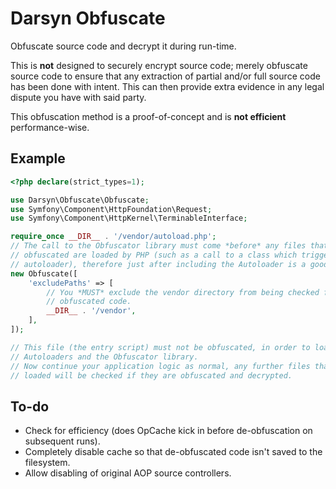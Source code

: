 # Darsyn Obfuscate

Obfuscate source code and decrypt it during run-time.

This is **not** designed to securely encrypt source code; merely obfuscate
source code to ensure that any extraction of partial and/or full source code has
been done with intent. This can then provide extra evidence in any legal dispute
you have with said party.

This obfuscation method is a proof-of-concept and is **not efficient**
performance-wise.

## Example

```php
<?php declare(strict_types=1);

use Darsyn\Obfuscate\Obfuscate;
use Symfony\Component\HttpFoundation\Request;
use Symfony\Component\HttpKernel\TerminableInterface;

require_once __DIR__ . '/vendor/autoload.php';
// The call to the Obfuscator library must come *before* any files that are
// obfuscated are loaded by PHP (such as a call to a class which triggers the
// autoloader), therefore just after including the Autoloader is a good idea.
new Obfuscate([
    'excludePaths' => [
        // You *MUST* exclude the vendor directory from being checked for
        // obfuscated code.
        __DIR__ . '/vendor',
    ],
]);

// This file (the entry script) must not be obfuscated, in order to load
// Autoloaders and the Obfuscator library.
// Now continue your application logic as normal, any further files that are
// loaded will be checked if they are obfuscated and decrypted.
```

## To-do

- Check for efficiency (does OpCache kick in before de-obfuscation on subsequent runs).
- Completely disable cache so that de-obfuscated code isn't saved to the filesystem.
- Allow disabling of original AOP source controllers.
